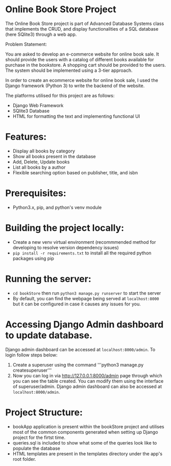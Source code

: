 # Online Book Store Project

The Online Book Store project is part of Advanced Database Systems class that implements the CRUD, and display functionalities of a SQL database (here SQlite3) through a web app.

Problem Statement:

You are asked to develop an e-commerce website for online book sale. It should provide the users with a catalog of different books available for purchase in the bookstore. A shopping cart should be provided to the users. The system should be implemented using a 3-tier approach.

In order to create an ecommerce website for online book sale, I used the Django framework (Python 3) to write the backend of the website.


The platforms utilised for this project are as follows: 
  - Django Web Framework
  - SQlite3 Database
  - HTML for formatting the text and implementing functional UI

# Features:
  - Display all books by category
  - Show all books present in the database
  - Add, Delete, Update books
  - List all books by a author
  - Flexible searching option based on publisher, title, and isbn 
  


# Prerequisites:
- Python3.x, pip, and python's venv module

# Building the project locally:
- Create a new venv virtual environment (recommmended method for developing to resolve version dependency issues) 
- ```pip install -r requirements.txt``` to install all the required python packages using pip


# Running the server:
- ```cd bookStore``` then run ```python3 manage.py runserver``` to start the server
- By default, you can find the webpage being served at ```localhost:8000``` but it can be configured in case it causes any issues for you. 

# Accessing Django Admin dashboard to update database.
Django admin dashboard can be accessed at ```localhost:8000/admin```.  To login follow steps below:

1) Create a superuser using the command '''python3 manage.py createsuperuser'''
2) Now you can log in via http://127.0.0.1:8000/admin page through which you can see the table created. You can modify them using the interface of superuser/admin.
Django admin dashboard can also be accessed at ```localhost:8000/admin```. 

# Project Structure:
- bookApp application is present within the bookStore project and utilises most of the common components generated when setting up Django project for the firtst time. 
- queries.sql is included to show what some of the queries look like to populate the database
- HTML templates are present in the templates directory under the app's root folder. 


